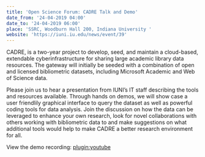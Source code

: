 ```yaml
---
title: 'Open Science Forum: CADRE Talk and Demo'
date_from: '24-04-2019 04:00'
date_to: '24-04-2019 06:00'
place: 'SSRC, Woodburn Hall 200, Indiana University '
website: 'https://iuni.iu.edu/news/event/39'
---
```


CADRE, is a two-year project to develop, seed, and maintain a cloud-based, extendable cyberinfrastructure for sharing large academic library data resources. The gateway will initially be seeded with a combination of open and licensed bibliometric datasets, including Microsoft Academic and Web of Science data.

Please join us to hear a presentation from IUNI’s IT staff describing the tools and resources available. Through hands on demos, we will show case a user friendlily graphical interface to query the dataset as well as powerful coding tools for data analysis.  Join the discussion on how the data can be leveraged to enhance your own research, look for novel collaborations with others working with bibliometric data to and make suggestions on what additional tools would help to make CADRE a better research environment for all.

View the demo recording:
[plugin:youtube](https://youtu.be/8NjmOvkqDAw)